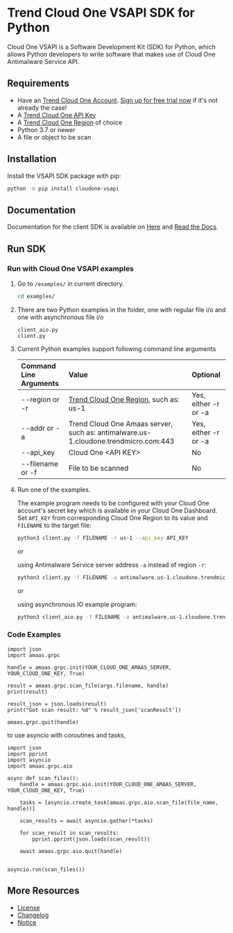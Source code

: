 # Trend Cloud One VSAPI SDK for Python

Cloud One VSAPI is a Software Development Kit (SDK) for Python, which allows Python developers to write software that makes use of Cloud One Antimalware Service API.

## Requirements

- Have an [Trend Cloud One Account](https://cloudone.trendmicro.com). [Sign up for free trial now](https://cloudone.trendmicro.com/trial) if it's not already the case!
- A [Trend Cloud One API Key](https://cloudone.trendmicro.com/docs/identity-and-account-management/c1-api-key/#new-api-key)
- A [Trend Cloud One Region](https://cloudone.trendmicro.com/docs/identity-and-account-management/c1-regions/) of choice
- Python 3.7 or newer
- A file or object to be scan



## Installation

Install the VSAPI SDK package with pip:

   ```sh
   python -m pip install cloudone-vsapi
   ```

## Documentation

Documentation for the client SDK is available on [Here](README.md) and [Read the Docs](https://cloudone.trendmicro.com/docs/).

## Run SDK

### Run with Cloud One VSAPI examples

1. Go to `/examples/` in current directory.

   ```sh
   cd examples/
   ```

2. There are two Python examples in the folder, one with regular file i/o and one with asynchronous file i/o
   
   ```
   client_aio.py
   client.py
   ``` 
3. Current Python examples support following command line arguments

   | Command Line Arguments                 | Value                    | Optional |
   | :------------------ | :----------------------- | :------- |
   | --region or -r | [Trend Cloud One Region](https://cloudone.trendmicro.com/docs/identity-and-account-management/c1-regions/), such as: us-1 | Yes, either -r or -a
   | --addr or -a   | Trend Cloud One Amaas server, such as: antimalware.us-1.cloudone.trendmicro.com:443 | Yes, either -r or -a      |
   | --api_key      | Cloud One \<API KEY\>              | No       |
   | --filename or -f |        File to be scanned            | No       |


4. Run one of the examples.
   
   The example program needs to be configured with your Cloud One account's secret key which is available in your Cloud One Dashboard. Set `API_KEY` from corresponding Cloud One Region to its value and `FILENAME` to the target file:

   ```sh
   python3 client.py -f FILENAME -r us-1 --api_key API_KEY
   ```
   or
   
   using Antimalware Service server address `-a` instead of region `-r`:
   ```sh
   python3 client.py -f FILENAME -a antimalware.us-1.cloudone.trendmicro.com:443 --api_key API_KEY
   ```
   or
   
   using asynchronous IO example program:
   ```sh
   python3 client_aio.py -f FILENAME -a antimalware.us-1.cloudone.trendmicro.com:443 --api_key API_KEY
   ```
### Code Examples
```python:
import json
import amaas.grpc

handle = amaas.grpc.init(YOUR_CLOUD_ONE_AMAAS_SERVER, YOUR_ClOUD_ONE_KEY, True)

result = amaas.grpc.scan_file(args.filename, handle)
print(result)

result_json = json.loads(result)
print("Got scan result: %d" % result_json['scanResult'])

amaas.grpc.quit(handle)

```

to use asyncio with  coroutines and tasks, 

```python:
import json
import pprint
import asyncio
import amaas.grpc.aio

async def scan_files():
    handle = amaas.grpc.aio.init(YOUR_CLOUD_ONE_AMAAS_SERVER, YOUR_ClOUD_ONE_KEY, True)

    tasks = [asyncio.create_task(amaas.grpc.aio.scan_file(file_name, handle))]

    scan_results = await asyncio.gather(*tasks)

    for scan_result in scan_results:
        pprint.pprint(json.loads(scan_result))

    await amaas.grpc.aio.quit(handle)


asyncio.run(scan_files())

```

## More Resources
- [License](LICENSE)
- [Changelog](CHANGELOG.md)
- [Notice](NOTICE)

